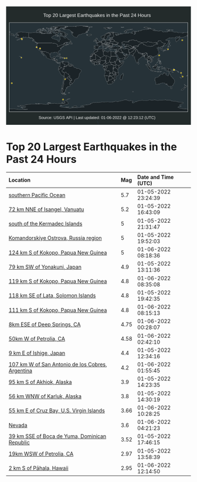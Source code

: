 ![Map](./map.png)

# Top 20 Largest Earthquakes in the Past 24 Hours

| Location | Mag | Date and Time (UTC) |
|:---|:---|:---|
| [southern Pacific Ocean](https://earthquake.usgs.gov/earthquakes/eventpage/us7000g9el) | 5.7 | 01-05-2022 23:24:39 |
| [72 km NNE of Isangel, Vanuatu](https://earthquake.usgs.gov/earthquakes/eventpage/us7000g9aj) | 5.2 | 01-05-2022 16:43:09 |
| [south of the Kermadec Islands](https://earthquake.usgs.gov/earthquakes/eventpage/us7000g9cf) | 5 | 01-05-2022 21:31:47 |
| [Komandorskiye Ostrova, Russia region](https://earthquake.usgs.gov/earthquakes/eventpage/us7000g9bl) | 5 | 01-05-2022 19:52:03 |
| [124 km S of Kokopo, Papua New Guinea](https://earthquake.usgs.gov/earthquakes/eventpage/us7000g9hw) | 5 | 01-06-2022 08:18:36 |
| [79 km SW of Yonakuni, Japan](https://earthquake.usgs.gov/earthquakes/eventpage/us7000g97l) | 4.9 | 01-05-2022 13:11:36 |
| [119 km S of Kokopo, Papua New Guinea](https://earthquake.usgs.gov/earthquakes/eventpage/us7000g9hv) | 4.8 | 01-06-2022 08:35:08 |
| [118 km SE of Lata, Solomon Islands](https://earthquake.usgs.gov/earthquakes/eventpage/us7000g9bj) | 4.8 | 01-05-2022 19:42:35 |
| [111 km S of Kokopo, Papua New Guinea](https://earthquake.usgs.gov/earthquakes/eventpage/us7000g9hp) | 4.8 | 01-06-2022 08:15:13 |
| [8km ESE of Deep Springs, CA](https://earthquake.usgs.gov/earthquakes/eventpage/nc73674211) | 4.75 | 01-06-2022 00:28:07 |
| [50km W of Petrolia, CA](https://earthquake.usgs.gov/earthquakes/eventpage/nc73674251) | 4.58 | 01-06-2022 02:42:10 |
| [9 km E of Ishige, Japan](https://earthquake.usgs.gov/earthquakes/eventpage/us7000g9dm) | 4.4 | 01-05-2022 12:34:16 |
| [107 km W of San Antonio de los Cobres, Argentina](https://earthquake.usgs.gov/earthquakes/eventpage/us7000g9g4) | 4.2 | 01-06-2022 01:55:45 |
| [95 km S of Akhiok, Alaska](https://earthquake.usgs.gov/earthquakes/eventpage/ak0228i5tnm) | 3.9 | 01-05-2022 14:23:35 |
| [56 km WNW of Karluk, Alaska](https://earthquake.usgs.gov/earthquakes/eventpage/ak0228i79ud) | 3.8 | 01-05-2022 14:30:19 |
| [55 km E of Cruz Bay, U.S. Virgin Islands](https://earthquake.usgs.gov/earthquakes/eventpage/pr2022006003) | 3.66 | 01-06-2022 10:28:25 |
| [Nevada](https://earthquake.usgs.gov/earthquakes/eventpage/nn00831181) | 3.6 | 01-06-2022 04:21:23 |
| [39 km SSE of Boca de Yuma, Dominican Republic](https://earthquake.usgs.gov/earthquakes/eventpage/pr2022005002) | 3.52 | 01-05-2022 17:46:15 |
| [19km WSW of Petrolia, CA](https://earthquake.usgs.gov/earthquakes/eventpage/nc73674036) | 2.97 | 01-05-2022 13:58:39 |
| [2 km S of Pāhala, Hawaii](https://earthquake.usgs.gov/earthquakes/eventpage/hv72859487) | 2.95 | 01-06-2022 12:14:50 |
